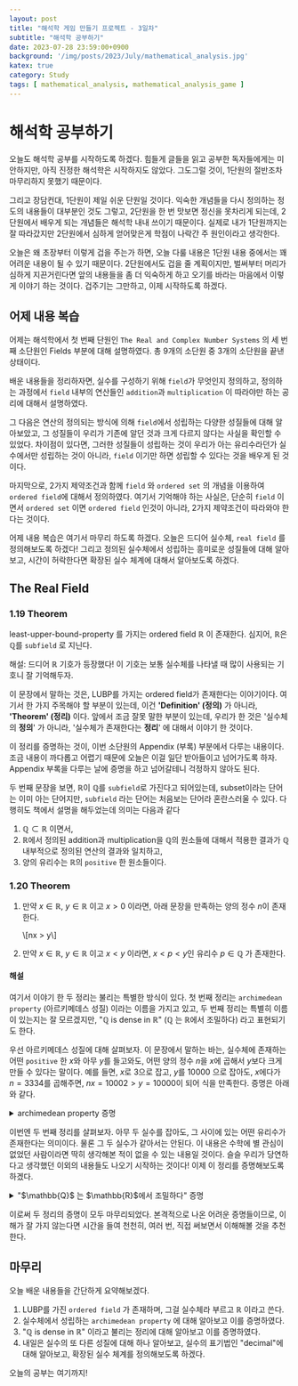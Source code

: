 ```yaml
---
layout: post
title: "해석학 게임 만들기 프로젝트 - 3일차"
subtitle: "해석학 공부하기"
date: 2023-07-28 23:59:00+0900
background: '/img/posts/2023/July/mathematical_analysis.jpg'
katex: true
category: Study
tags: [ mathematical_analysis, mathematical_analysis_game ]
---
```


# 해석학 공부하기

오늘도 해석학 공부를 시작하도록 하겠다. 힘들게 글들을 읽고 공부한 독자들에게는 미안하지만, 아직 진정한 해석학은 시작하지도 않았다. 그도그럴 것이, 1단원의 절반조차 마무리하지 못했기 때문이다.

그리고 장담컨대, 1단원이 제일 쉬운 단원일 것이다. 익숙한 개념들을 다시 정의하는 정도의 내용들이 대부분인 것도 그렇고, 2단원을 한 번 맛보면 정신을 못차리게 되는데, 2단원에서 배우게 되는 개념들은 해석학 내내 쓰이기 때문이다. 실제로 내가 1단원까지는 잘 따라갔지만 2단원에서 심하게 얻어맞은게 학점이 나락간 주 원인이라고 생각한다.

오늘은 왜 초장부터 이렇게 겁을 주는가 하면, 오늘 다룰 내용은 1단원 내용 중에서는 꽤 어려운 내용이 될 수 있기 때문이다. 2단원에서도 겁을 줄 계획이지만, 벌써부터 머리가 심하게 지끈거린다면 앞의 내용들을 좀 더 익숙하게 하고 오기를 바라는 마음에서 이렇게 이야기 하는 것이다. 겁주기는 그만하고, 이제 시작하도록 하겠다.

## 어제 내용 복습

어제는 해석학에서 첫 번째 단원인 `The Real and Complex Number Systems` 의 세 번째 소단원인 Fields 부분에 대해 설명하였다. 총 9개의 소단원 중 3개의 소단원을 끝낸 상태이다.

배운 내용들을 정리하자면, 실수를 구성하기 위해 `field`가 무엇인지 정의하고, 정의하는 과정에서 `field` 내부의 연산들인 `addition`과 `multiplication` 이 따라야만 하는 공리에 대해서 설명하였다.

그 다음은 연산의 정의되는 방식에 의해 `field`에서 성립하는 다양한 성질들에 대해 알아보았고, 그 성질들이 우리가 기존에 알던 것과 크게 다르지 않다는 사실을 확인할 수 있었다. 차이점이 있다면, 그러한 성질들이 성립하는 것이 우리가 아는 유리수라던가 실수에서만 성립하는 것이 아니라, `field` 이기만 하면 성립할 수 있다는 것을 배우게 된 것이다.

마지막으로, 2가지 제약조건과 함께 `field` 와 `ordered set` 의 개념을 이용하여 `ordered field`에 대해서 정의하였다. 여기서 기억해야 하는 사실은, 단순히 `field` 이면서 `ordered set` 이면 `ordered field` 인것이 아니라, 2가지 제약조건이 따라와야 한다는 것이다.

어제 내용 복습은 여기서 마무리 하도록 하겠다. 오늘은 드디어 실수체, `real field` 를 정의해보도록 하겠다! 그리고 정의된 실수체에서 성립하는 흥미로운 성질들에 대해 알아보고, 시간이 허락한다면 확장된 실수 체계에 대해서 알아보도록 하겠다.

## The Real Field

### 1.19 Theorem

least-upper-bound-property 를 가지는 ordered field $\mathbb{R}$ 이 존재한다. 심지어, $\mathbb{R}$은 $\mathbb{Q}$를 `subfield` 로 지닌다.

해설: 드디어 $\mathbb{R}$ 기호가 등장했다! 이 기호는 보통 실수체를 나타낼 때 많이 사용되는 기호니 잘 기억해두자.

이 문장에서 말하는 것은, LUBP를 가지는 ordered field가 존재한다는 이야기이다. 여기서 한 가지 주목해야 할 부분이 있는데, 이건 **'Definition' (정의)** 가 아니라, **'Theorem' (정리)** 이다. 앞에서 조금 잘못 말한 부분이 있는데, 우리가 한 것은 '실수체의 **정의**' 가 아니라, '실수체가 존재한다는 **정리**' 에 대해서 이야기 한 것이다.

이 정리를 증명하는 것이, 이번 소단원의 Appendix (부록) 부분에서 다루는 내용이다. 조금 내용이 까다롭고 어렵기 때문에 오늘은 이걸 일단 받아들이고 넘어가도록 하자. Appendix 부록을 다루는 날에 증명을 하고 넘어갈테니 걱정하지 않아도 된다.

두 번째 문장을 보면, $\mathbb{R}$이 $\mathbb{Q}$를 `subfield`로 가진다고 되어있는데, subset이라는 단어는 이미 아는 단어지만, `subfield` 라는 단어는 처음보는 단어라 혼란스러울 수 있다. 다행히도 책에서 설명을 해두었는데 의미는 다음과 같다

1. $\mathbb{Q}\subset\mathbb{R}$ 이면서, 
2. $\mathbb{R}$에서 정의된 addition과 multiplication을 $\mathbb{Q}$의 원소들에 대해서 적용한 결과가 $\mathbb{Q}$ 내부적으로 정의된 연산의 결과와 일치하고, 
3. 양의 유리수는 $\mathbb{R}$의 `positive` 한 원소들이다.

### 1.20 Theorem

1. 만약 $x \in \mathbb{R}$, $y \in \mathbb{R}$ 이고 $x > 0$ 이라면, 아래 문장을 만족하는 양의 정수 $n$이 존재한다.

	\\[nx > y\\]

2. 만약 $x \in \mathbb{R}$, $y \in \mathbb{R}$ 이고 $x < y$ 이라면, $x < p < y$인 유리수 $p \in \mathbb{Q}$ 가 존재한다.

#### 해설

여기서 이야기 한 두 정리는 불리는 특별한 방식이 있다. 첫 번째 정리는 `archimedean property` (아르키메데스 성질) 이라는 이름을 가지고 있고, 두 번째 정리는 특별히 이름이 있는지는 잘 모르겠지만, "$\mathbb{Q}$ is dense in $\mathbb{R}$" ($\mathbb{Q}$ 는 $\mathbb{R}$에서 조밀하다) 라고 표현되기도 한다.

우선 아르키메데스 성질에 대해 살펴보자. 이 문장에서 말하는 바는, 실수체에 존재하는 어떤 `positive` 한 $x$와 아무 $y$를 들고와도, 어떤 양의 정수 $n$을 $x$에 곱해서 $y$보다 크게 만들 수 있다는 말이다. 예를 들면, $x$로 $3$으로 잡고, $y$를 $10000$ 으로 잡아도, $x$에다가 $n=3334$를 곱해주면, $nx=10002>y=10000$이 되어 식을 만족한다. 증명은 아래와 같다.

<details>
<summary>archimedean property 증명</summary>

<br>
증명을 하기 위한 방식으로 귀류법을 이용하도록 하겠다. 우선 결론을 부정하여, $nx \leq y$ 라고 하자. 이 식은 모든 양의 정수 $n$에 대하여 성립하는데, 어떤 집합 $A$가 모든 $nx$들의 집합이라고 하자. $A$의 원소인 $nx$들은 모두 $nx \in \mathbb{R}$ 이므로, $A \subset \mathbb{R}$ 이고, $A$의 모든 원소 $nx$에 대하여 $a \leq y$가 성립하므로 $y$는 $A$의 upper bound 이다. 여기까지는 익숙한 개념들을 사용하여 얻어낼 수 있는 정보들이다. <br> <br>

여기서 우리는 $\mathbb{R}$이 LUBP를 가진다는 사실을 기억해야 한다. 앞서 이야기 한 것 처럼 $A \subset \mathbb{R}$ 이고 ($y$에 의해) bounded above 되어 있으므로, $A$는 supremum을 가지게 된다. 이 supremum을 $\alpha = \sup A$로 나타내자. <br> <br>

우리의 가정에 의해 $x > 0$이므로, $-x < 0$ 이고, $-x + \alpha = \alpha + (-x) = \alpha - x < \alpha$ 이다. 우리는 여기서 $\alpha$가 $A$의 supremum 이라는 점을 상기하며, supremum의 정의에 따라, $\alpha - x$는 $A$의 upper bound가 아니게 된다. <br> <br>

이 말은, 어떤 양의 정수 $m$이 존재해서 $\alpha - x < mx$를 만족시킨다는 의미가 된다. 이 부등식의 양변에 $x$를 더해주면, $\alpha < mx + x = (m + 1)x$ 가 된다. 여기서 문제가 발생한다. <br> <br>

$m$이 양의 정수이면, $m + 1$도 양의 정수이다. 따라서, $(m + 1)x$도 $A$에 포함되고, supremum은 정의에 따라 upper bound 이므로, $(m + 1)x \leq \alpha$를 만족시켜야 한다. 이는 $\alpha < (m + 1)x$ 라는 사실과 정면으로 모순된다. <br> <br>

결론을 부정했을 때 모순점이 발생한다는 것을 보였으므로, 우리는 $nx > y$를 만족시키는 $n$이 있다는 사실을 증명하였다. $\blacksquare$

</details>

이번엔 두 번째 정리를 살펴보자. 아무 두 실수를 잡아도, 그 사이에 있는 어떤 유리수가 존재한다는 의미이다. 물론 그 두 실수가 같아서는 안된다. 이 내용은 수학에 별 관심이 없었던 사람이라면 딱히 생각해본 적이 없을 수 있는 내용일 것이다. 슬슬 우리가 당연하다고 생각했던 이외의 내용들도 나오기 시작하는 것이다! 이제 이 정리를 증명해보도록 하겠다.

<details>
<summary>"$\mathbb{Q}$ 는 $\mathbb{R}$에서 조밀하다" 증명</summary>

<br>
이 정리의 증명은 앞에서 증명한 아르키메데스 성질을 활용한다. 자세히 읽지 않았다면 의미가 무엇인지 정도는 읽고오길 바란다. <br> <br>

이 증명은 귀류법을 사용하지 않은 직접적인 증명이 가능하다. 따라서, 결론을 부정한다거나 모순을 찾는다거나 할 필요는 없고, 정리의 전제, 알고있는 정의나 성질들을 활용하여 증명을 진행할 것이다. <br> <br>

우선 $x < y$ 이므로, $x + (-x) = 0 < y + (-x) = y - x$ 이다. 여기서 archimedean property를 이용하면, $n(y-x) > 1$를 성립되게 하는 어떤 양의 정수 $n$이 존재한다. 여기서 도대체 어떻게 archimedean property를 사용했는가 하면, 원래 정리에서 $x$의 자리에 $y - x$를 넣고, $y$의 자리에 $1$을 넣으면 된다. 얻어낸 식을 조금 조작해보면, $n(y - x) = ny - nx > 1$ 이 되고, $ny - nx + nx = ny > 1 + nx$ 를 얻게 된다. 이 식은 후반에 다시 사용될 것이다. <br> <br>

이번에는 조금 다른 방식으로 아르키메데스 성질을 사용해보도록 하겠다. $x$를 $1$로, $y$를 $nx$로 대체하면, $m_1 > nx$를 만족시키는 양의 정수 $m_1$이 존재한다는 것을 보일 수 있고, $x$를 $1$로, $y$를 $-nx$로 대체하면, $m_2 > -nx$를 만족시키는 양의 정수 $m_2$가 존재한다는 것을 보일 수 있다. 두 번째 식을 조작하면, $m_2 + (-m_2 + nx) = (m_2 + (-m_2)) + nx = nx > + -nx + (-m_2 + nx) = -nx + (nx - m_2) = (-nx + nx) - m_2 = -m_2$ 가 되어 $-m_2 < nx$가 된다. 첫 번째 식과 함께 나열하면, $-m_2 < nx < m_1$ 이 된다. <br> <br>

이건 $nx$가 임의의 두 정수 $-m_2$ 와 $m_1$의 사이에 놓인다는 것을 의미하는데, $m_1$과 $m_2$는 모두 양의 정수이므로, $-m_2 \neq m_1$이다. 따라서 우리는 $m - 1 \leq nx < m$ 이면서 $-m_2 \leq m \leq m_1$ 인 어떤 정수 $m$ 을 찾을 수 있다. 갑자기 $m_1$ 이랑 $m_2$에 대해서 이야기 하다가 갑자기 $m$이 튀어나오는지 혼란스러울 수 있다. 아래 그림과 함께 설명하도록 하겠다. <br> <br>

<figure>
	<img src="/img/posts/2023/July/28/how_m_came_out.jpg" width="100%" height="100%" alt="m이 나오게 된 과정" title="m이 나오게 된 과정">
	<figcaption>m이 나오게 된 과정은 대략 이런 모습이다.</figcaption>
</figure>

$-m_2$와 $m_1$ 을 두 대의 서로를 향해 돌진하는 자동차라고 생각하고, 그 사이에 $nx$가 있다고 생각해보자. $nx$가 어떤 값이 정확히 알 수는 없지만 2가지 경우로 구분할 수 있다. $nx$가 정수인 경우와, 그렇지 않은 경우이다. <br> <br>

$nx$가 정수인 경우에는, $-m_2$가 $nx$가 있는 곳까지 간 뒤, 그 값을 $m-1$로 잡으면 된다. 그렇다면 $nx$는 당연히 $m$보다 작아지게 되고, $m-1 \leq nx < m$을 만족시키게 된다. <br> <br>

$nx$가 정수가 아닌 경우에는, 그냥 범위를 충분히 좁히다 보면, $m-1 \leq nx < m$를 만족시키는 $m$을 찾을 수 있게 된다. 참고로 두 경우 모두 $m$을 찾는 과정에서 $-m_2 \leq m \leq m_1$을 만족하게 된다. <br> <br>

지금까지 우리가 얻어낸 정보를 정리해보면, $ny > 1 + nx$ 를 만족시키는 어떤 양의 정수 $n$이 존재한다는 사실과, $m - 1 \leq nx < m$을 만족시키는 어떤 정수 $m$이 존재한다는 사실이다. 두 번째 식을 조금 조작해보면, $m - 1 + 1 = m \leq 1 + nx < m + 1$ 이 된다. <br> <br>

앞 부분을 뗴어다 보면, $m \leq 1 + nx$ 인데, 기존의 식에서는 분명 $nx < m$ 라고 되어있다. 이 두 식을 종합해보면, $nx < m \leq 1 + nx$가 된다. 그리고 우리가 맨 처음에 얻어낸 식과도 종합해보면,

$$nx < m \leq 1 + nx < ny$$

가 된다는 것을 알 수 있다. 이 식에서 $1 + nx$ 부분을 덜어내면 $nx < m < ny$가 되고, $n$의 양의 정수라는 사실을 이용하여 order를 유지한 채로 모든 식에 각각 $n$을 나누어 주면, $x < \frac{m}{n} < y$ 가 된다는 사실을 발견할 수 있다! 🥳🥳🥳 <br> <br>

이제 증명이 거의 다 마무리 되었다. 우리가 증명하고자 한 것은 임의의 두 실수 $x$와 $y$에 대하여 $x < y$ 일 때 $x < p < y$를 만족시키는 유리수 $p$가 존재한다는 사실을 증명하고자 하였다. 내가 말하고 싶은 것은, $\frac{m}{n}$이 우리가 그토록 찾아다닌 $p$라는 사실이다. <br> <br>

$m$과 $n$은 정수이면서, $n$은 positive 이기 때문에 $0$이 아니므로 $\frac{m}{n}$은 당연히 유리수가 된다. 이것으로 증명은 완료된다. 그런데, 이 과정에서 나는 한 가지 의문이 들었었다. "$m$과 $n$이 서로소임을 보일 수가 있는가?" 에 대한 내용이었다. <br> <br>

$\sqrt{2}$가 무리수임을 증명하는 과정에서는 분모와 분자의 두 정수가 서로소임을 가정하였고, 그것이 모순을 발생시킴을 보였다. 그런데, 교재에서도 그렇고, 내가 생각해본 바에서도 $m$과 $n$이 서로소임을 보일 방법은 전혀 떠오르지 않았다. 결국 얻어낸 해답부터 말하자면, <b>"서로소일 필요가 없다"</b> 라는 점이다. <br> <br>

유리수의 표현 자체는 분모와 분자가 서로소여야 함을 강제하지 않는다. $\sqrt{2}$ 가 무리수임을 보이는 과정에서는 <b>"서로소인 형태로도 나타낼 수 있고, 그렇게 나타낸 분모와 분자에 대하여"</b> 이야기를 한 것이었다. 그렇기 때문에, 이 정리의 증명에서는 신경을 쓸 필요가 없었던 것이다. 그리고 이 의문이 해소된 시점에서, 증명은 끝나게 된다. $\blacksquare$

</details>

이로써 두 정리의 증명이 모두 마무리되었다. 본격적으로 나온 어려운 증명들이므로, 이해가 잘 가지 않는다면 시간을 들여 천천히, 여러 번, 직접 써보면서 이해해볼 것을 추천한다.

## 마무리

오늘 배운 내용들을 간단하게 요약해보겠다.

1. LUBP를 가진 `ordered field` 가 존재하며, 그걸 실수체라 부르고 $\mathbb{R}$ 이라고 쓴다.
2. 실수체에서 성립하는 `archimedean property` 에 대해 알아보고 이를 증명하였다.
3. "$\mathbb{Q}$ is dense in $\mathbb{R}$" 이라고 불리는 정리에 대해 알아보고 이를 증명하였다.
4. 내일은 실수의 또 다른 성질에 대해 하나 알아보고, 실수의 표기법인 "decimal"에 대해 알아보고, 확장된 실수 체계를 정의해보도록 하겠다.

오늘의 공부는 여기까지!